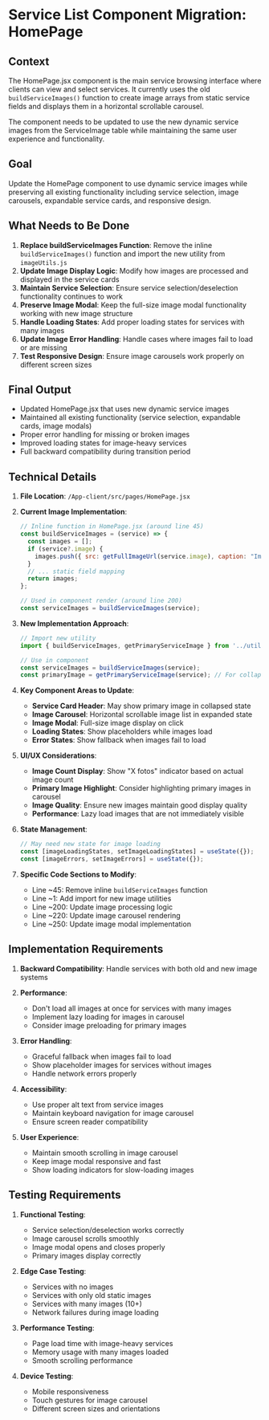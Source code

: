 # Service List Component Migration: HomePage

## Context

The HomePage.jsx component is the main service browsing interface where clients can view and select services. It currently uses the old `buildServiceImages()` function to create image arrays from static service fields and displays them in a horizontal scrollable carousel.

The component needs to be updated to use the new dynamic service images from the ServiceImage table while maintaining the same user experience and functionality.

## Goal

Update the HomePage component to use dynamic service images while preserving all existing functionality including service selection, image carousels, expandable service cards, and responsive design.

## What Needs to Be Done

1. **Replace buildServiceImages Function**: Remove the inline `buildServiceImages()` function and import the new utility from `imageUtils.js`
2. **Update Image Display Logic**: Modify how images are processed and displayed in the service cards
3. **Maintain Service Selection**: Ensure service selection/deselection functionality continues to work
4. **Preserve Image Modal**: Keep the full-size image modal functionality working with new image structure
5. **Handle Loading States**: Add proper loading states for services with many images
6. **Update Image Error Handling**: Handle cases where images fail to load or are missing
7. **Test Responsive Design**: Ensure image carousels work properly on different screen sizes

## Final Output

- Updated HomePage.jsx that uses new dynamic service images
- Maintained all existing functionality (service selection, expandable cards, image modals)
- Proper error handling for missing or broken images
- Improved loading states for image-heavy services
- Full backward compatibility during transition period

## Technical Details

1. **File Location**: `/App-client/src/pages/HomePage.jsx`

2. **Current Image Implementation**:
   ```javascript
   // Inline function in HomePage.jsx (around line 45)
   const buildServiceImages = (service) => {
     const images = [];
     if (service?.image) {
       images.push({ src: getFullImageUrl(service.image), caption: "Imagem do Serviço" });
     }
     // ... static field mapping
     return images;
   };
   
   // Used in component render (around line 200)
   const serviceImages = buildServiceImages(service);
   ```

3. **New Implementation Approach**:
   ```javascript
   // Import new utility
   import { buildServiceImages, getPrimaryServiceImage } from '../utils/imageUtils';
   
   // Use in component
   const serviceImages = buildServiceImages(service);
   const primaryImage = getPrimaryServiceImage(service); // For collapsed view
   ```

4. **Key Component Areas to Update**:
   - **Service Card Header**: May show primary image in collapsed state
   - **Image Carousel**: Horizontal scrollable image list in expanded state
   - **Image Modal**: Full-size image display on click
   - **Loading States**: Show placeholders while images load
   - **Error States**: Show fallback when images fail to load

5. **UI/UX Considerations**:
   - **Image Count Display**: Show "X fotos" indicator based on actual image count
   - **Primary Image Highlight**: Consider highlighting primary images in carousel
   - **Image Quality**: Ensure new images maintain good display quality
   - **Performance**: Lazy load images that are not immediately visible

6. **State Management**:
   ```javascript
   // May need new state for image loading
   const [imageLoadingStates, setImageLoadingStates] = useState({});
   const [imageErrors, setImageErrors] = useState({});
   ```

7. **Specific Code Sections to Modify**:
   - Line ~45: Remove inline `buildServiceImages` function
   - Line ~1: Add import for new image utilities
   - Line ~200: Update image processing logic
   - Line ~220: Update image carousel rendering
   - Line ~250: Update image modal implementation

## Implementation Requirements

1. **Backward Compatibility**: Handle services with both old and new image systems
2. **Performance**: 
   - Don't load all images at once for services with many images
   - Implement lazy loading for images in carousel
   - Consider image preloading for primary images

3. **Error Handling**:
   - Graceful fallback when images fail to load
   - Show placeholder images for services without images
   - Handle network errors properly

4. **Accessibility**:
   - Use proper alt text from service images
   - Maintain keyboard navigation for image carousel
   - Ensure screen reader compatibility

5. **User Experience**:
   - Maintain smooth scrolling in image carousel
   - Keep image modal responsive and fast
   - Show loading indicators for slow-loading images

## Testing Requirements

1. **Functional Testing**:
   - Service selection/deselection works correctly
   - Image carousel scrolls smoothly
   - Image modal opens and closes properly
   - Primary images display correctly

2. **Edge Case Testing**:
   - Services with no images
   - Services with only old static images
   - Services with many images (10+)
   - Network failures during image loading

3. **Performance Testing**:
   - Page load time with image-heavy services
   - Memory usage with many images loaded
   - Smooth scrolling performance

4. **Device Testing**:
   - Mobile responsiveness
   - Touch gestures for image carousel
   - Different screen sizes and orientations